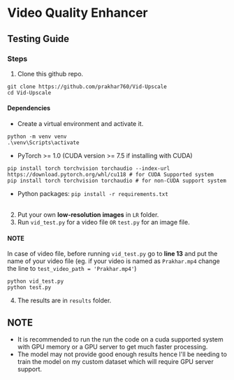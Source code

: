 # Video Quality Enhancer

## Testing Guide

### Steps
1. Clone this github repo.
```
git clone https://github.com/prakhar760/Vid-Upscale
cd Vid-Upscale
```
#### Dependencies
- Create a virtual environment and activate it.
```
python -m venv venv
.\venv\Scripts\activate
```
- PyTorch >= 1.0 (CUDA version >= 7.5 if installing with CUDA) 
```
pip install torch torchvision torchaudio --index-url https://download.pytorch.org/whl/cu118 # for CUDA Supported system
pip install torch torchvision torchaudio # for non-CUDA support system
```
- Python packages:  `pip install -r requirements.txt`<br><br>
2. Put your own **low-resolution images** in `LR` folder. <br>
3. Run `vid_test.py` for a video file `OR` `test.py` for an image file.<br>
#### NOTE
In case of video file, before running `vid_test.py` go to **line 13** and put the name of your video file (eg. if your video is named as `Prakhar.mp4` change the line to `test_video_path = 'Prakhar.mp4'`)
```
python vid_test.py
python test.py
```
4. The results are in `results` folder.

## NOTE
- It is recommended to run the run the code on a cuda supported system with GPU memory or a GPU server to get much faster processing.
- The model may not provide good enough results hence I'll be needing to train the model on my custom dataset which will require GPU server support.
